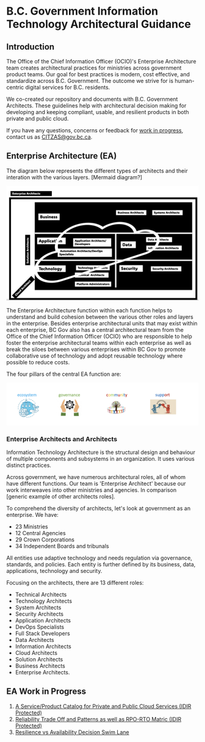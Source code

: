 # B.C. Government Information Technology Architectural Guidance

## Introduction 

The Office of the Chief Information Officer (OCIO)'s Enterprise Architecture team creates architectural practices for ministries across government product teams. Our goal for best practices is modern, cost effective, and standardize across B.C. Government. The outcome we strive for is human-centric digital services for B.C. residents.

We co-created our repository and documents with B.C. Government Architects. These guidelines help with architectural decision making for developing and keeping compliant, usable, and resilient products in both private and public cloud. 

If you have any questions, concerns or feedback for [work in progress](#ea-work-in-progress), contact us as [CITZAS@gov.bc.ca](mailto:CITZAS@gov.bc.ca).

## Enterprise Architecture (EA)

The diagram below represents the different types of architects and their interation with the various layers. [Mermaid diagram?]

![types of architects](assets/images/types-of-architects.png)

The Enterprise Architecture function within each function helps to understand and build cohesion between the various other roles and layers in the enterprise. Besides enterprise architectural units that may exist within each enterprise, BC Gov also has a central architectural team from the Office of the Chief Information Officer (OCIO) who are responsible to help foster the enterprise architectural teams within each enterprise as well as break the siloes between various enterprises within BC Gov to promote collaborative use of technology and adopt reusable technology where possible to reduce costs.

The four pillars of the central EA function are:

![pillars of EA](assets/images/pillars-of-EA.png)


### Enterprise Architects and Architects

Information Technology Architecture is the structural design and behaviour of multiple components and subsystems in an organization. It uses various distinct practices. 

Across government, we have numerous architectural roles, all of whom have different functions. Our team is 'Enterprise Architect' because our work interweaves into other ministries and agencies. In comparison [generic example of other architects roles].

To comprehend the diversity of architects, let's look at government as an enterprise. We have: 

* 23 Ministries
* 12 Central Agencies
* 29 Crown Corporations
* 34 Independent Boards and tribunals

All entities use adaptive technology and needs regulation via governance, standards, and policies. Each entity is further defined by its business, data, applications, technology and security. 

Focusing on the architects, there are 13 different roles:

* Technical Architects
* Technology Architects
* System Architects
* Security Architects
* Application Architects
* DevOps Specialists
* Full Stack Developers
* Data Architects
* Information Architects
* Cloud Architects
* Solution Architects
* Business Architects
* Enterprise Architects.


## EA Work in Progress

1. [A Service/Product Catalog for Private and Public Cloud Services (IDIR Protected)](https://bcgov.sharepoint.com/:x:/r/teams/08374/Shared%20Documents/General/bcgov_product_catalog.xlsx?d=w4ba2a72f36f645629208db5f474795c2&csf=1&web=1&e=o4HiFl) 
2. [Reliability Trade Off and Patterns as well as RPO-RTO Matric (IDIR Protected)](https://bcgov.sharepoint.com/:x:/r/teams/08374/Shared%20Documents/General/rpo-rto-matrix.xlsx?d=w3875a6489a3b4e60b4c2588047897efd&csf=1&web=1&e=zeo0xW)
3. [Resilience vs Availability Decision Swim Lane](https://github.com/bcgov/architect-for-bcgov/blob/main/pictures/Chaos-FlowChart.jpg)
